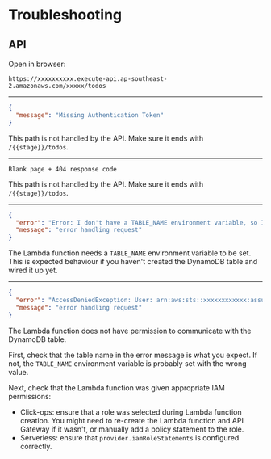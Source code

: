 # Troubleshooting

## API

Open in browser:

```plaintext
https://xxxxxxxxxx.execute-api.ap-southeast-2.amazonaws.com/xxxxx/todos
```

---

```json
{
  "message": "Missing Authentication Token"
}
```

This path is not handled by the API. Make sure it ends with `/{{stage}}/todos`.

---

```plaintext
Blank page + 404 response code
```

This path is not handled by the API. Make sure it ends with `/{{stage}}/todos`.

---

```json
{
  "error": "Error: I don't have a TABLE_NAME environment variable, so I don't know where to read and write your todos.",
  "message": "error handling request"
}
```

The Lambda function needs a `TABLE_NAME` environment variable to be set. This
is expected behaviour if you haven't created the DynamoDB table and wired it up
yet.

---

```json
{
  "error": "AccessDeniedException: User: arn:aws:sts::xxxxxxxxxxxx:assumed-role/serverless-final-todo-dev-ap-southeast-2-lambdaRole/serverless-final-todo-api-dev is not authorized to perform: dynamodb:Scan on resource: arn:aws:dynamodb:ap-southeast-2:xxxxxxxxxxxx:table/serverless-final-todo-dev-DatabaseTable-XXXXXXXXXXXXX",
  "message": "error handling request"
}
```

The Lambda function does not have permission to communicate with the DynamoDB
table.

First, check that the table name in the error message is what you expect. If
not, the `TABLE_NAME` environment variable is probably set with the wrong value.

Next, check that the Lambda function was given appropriate IAM permissions:

- Click-ops: ensure that a role was selected during Lambda function creation.
  You might need to re-create the Lambda function and API Gateway if it wasn't,
  or manually add a policy statement to the role.
- Serverless: ensure that `provider.iamRoleStatements` is configured correctly.
